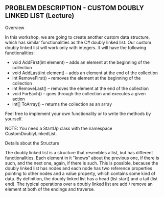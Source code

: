 ## PROBLEM DESCRIPTION - CUSTOM DOUBLY LINKED LIST (Lecture)


Overview

In this workshop, we are going to create another custom data structure, which has similar functionalities as the C# doubly linked list. Оur custom doubly linked list will work only with integers. It will have the following functionalities: 
  +	void AddFirst(int element) – adds an element at the beginning of the collection
  +	void AddLast(int element) – adds an element at the end of the collection
  +	int RemoveFirst() – removes the element at the beginning of the collection
  +	int RemoveLast() – removes the element at the end of the collection 
  +	void ForEach() – goes through the collection and executes a given action
  +	int[] ToArray() – returns the collection as an array

Feel free to implement your own functionality or to write the methods by yourself. 

NOTE: You need a StartUp class with the namespace CustomDoublyLinkedList.

Details about the Structure

The doubly linked list is a structure that resembles a list, but has different functionalities. Each element in it "knows" about the previous one, if there is such, and the next one, again, if there is such. This is possible, because the doubly linked list has nodes and each node has two reference properties pointing to other nodes and a value property, which contains some kind of data. By definition, the doubly linked list has a head (list start) and a tail (list end). The typical operations over a doubly linked list are add / remove an element at both of the endings and traverse.
